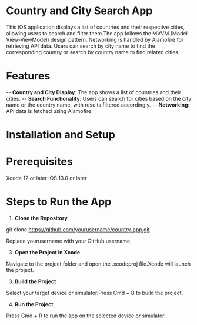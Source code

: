 # Country and City Search App
This iOS application displays a list of countries and their respective cities, allowing users to search and filter them.The app follows the MVVM (Model-View-ViewModel) design pattern. Networking is handled by Alamofire for retrieving API data. Users can search by city name to find the corresponding country or search by country name to find related cities.

# Features
-- **Country and City Display**: The app shows a list of countries and their cities.
-- **Search Functionality**: Users can search for cities based on the city name or the country name, with results filtered accordingly.
-- **Networking**: API data is fetched using Alamofire.

# Installation and Setup
# Prerequisites
Xcode 12 or later
iOS 13.0 or later

# Steps to Run the App

1. **Clone the Repository**
   
git clone https://github.com/yourusername/country-app.git

Replace yourusername with your GitHub username.

3. **Open the Project in Xcode**

Navigate to the project folder and open the .xcodeproj file.Xcode will launch the project.

3. **Build the Project**

Select your target device or simulator.Press Cmd + B to build the project.

4. **Run the Project**

Press Cmd + R to run the app on the selected device or simulator.
